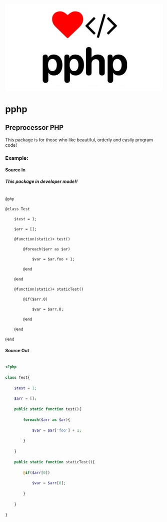 <p align="center"><img src="https://github.com/silverreve23/pphp/blob/master/system/image/pphp.png"></p>

# pphp

## Preprocessor PHP

This package is for those who like beautiful, orderly and easily program code!

### Example:

#### Source In
##### This package in developer mode!!

```

@php

@class Test

    $test = 1;

    $arr = [];

	@function(static)+ test()

		@foreach($arr as $ar)

			$var = $ar.foo + 1;

		@end

	@end

	@function(static)+ staticTest()

		@if($arr.0)

			$var = $arr.0;

		@end

	@end

@end

```

#### Source Out

```php

<?php

class Test{

    $test = 1;

    $arr = [];

	public static function test(){

		foreach($arr as $ar){

			$var = $ar['foo'] + 1;

		}

	}

	public static function staticTest(){

		@if($arr[0])

			$var = $arr[0];

		}

	}

}

```
